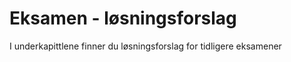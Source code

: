 # Eksamen - løsningsforslag

I underkapittlene finner du løsningsforslag for tidligere eksamener



